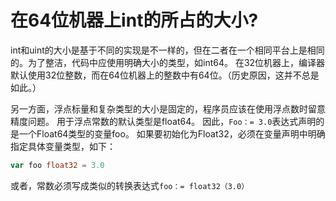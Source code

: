 # 在64位机器上int的所占的大小?

int和uint的大小是基于不同的实现是不一样的，但在二者在一个相同平台上是相同的。为了整洁，代码中应使用明确大小的类型，如int64。 在32位机器上，编译器默认使用32位整数，而在64位机器上的整数中有64位。（历史原因，这并不总是如此。）

另一方面，浮点标量和复杂类型的大小是固定的，程序员应该在使用浮点数时留意精度问题。 用于浮点常数的默认类型是float64。 因此，`Foo：= 3.0`表达式声明的是一个Float64类型的变量foo。 如果要初始化为Float32，必须在变量声明中明确指定具体变量类型，如下：

```GO
var foo float32 = 3.0
```

或者，常数必须写成类似的转换表达式`foo：= float32（3.0）`
